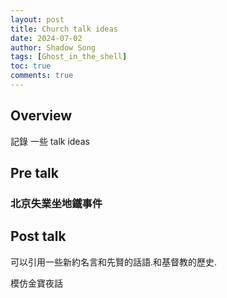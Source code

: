 ```yaml
---
layout: post
title: Church talk ideas
date: 2024-07-02
author: Shadow Song
tags: [Ghost_in_the_shell]
toc: true
comments: true
---
```


## Overview

記錄 一些 talk ideas

## Pre talk

### 北京失業坐地鐵事件

## Post talk

可以引用一些新約名言和先賢的話語.和基督教的歷史. 

模仿金寶夜話 